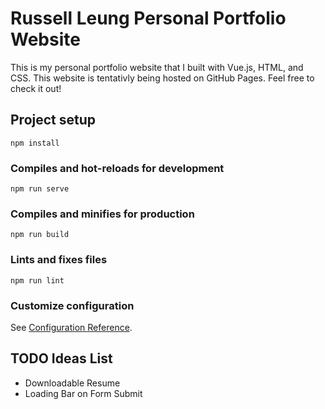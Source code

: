 # Russell Leung Personal Portfolio Website

This is my personal portfolio website that I built with Vue.js, HTML, and CSS. This website is tentativly being hosted on GitHub Pages. Feel free to check it out!

## Project setup
```
npm install
```

### Compiles and hot-reloads for development
```
npm run serve
```

### Compiles and minifies for production
```
npm run build
```

### Lints and fixes files
```
npm run lint
```

### Customize configuration
See [Configuration Reference](https://cli.vuejs.org/config/).

## TODO Ideas List
- Downloadable Resume
- Loading Bar on Form Submit